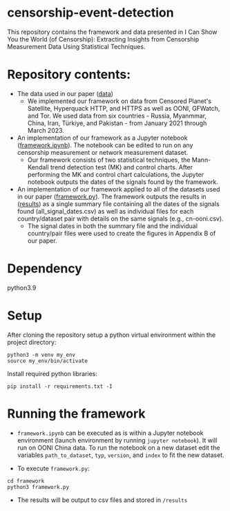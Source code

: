 # censorship-event-detection

This repository contains the framework and data presented in I Can Show You the World (of Censorship): Extracting Insights from Censorship Measurement Data Using Statistical Techniques.

# Repository contents:
- The data used in our paper ([data](/data))
  - We implemented our framework on data from Censored Planet's Satellite, Hyperquack HTTP, and HTTPS as well as OONI, GFWatch, and Tor. We used data from six countries - Russia, Myanmmar, China, Iran, Türkiye, and Pakistan - from January 2021 through March 2023.
- An implementation of our framework as a Jupyter notebook ([framework.ipynb](/framework)). The notebook can be edited to run on any censorship measurement or network measurement dataset.
  - Our framework consists of two statistical techniques, the Mann-Kendall trend detection test (MK) and control charts. After performing the MK and control chart calculations, the Jupyter notebook outputs the dates of the signals found by the framework. 
- An implementation of our framework applied to all of the datasets used in our paper ([framework.py](/framework)). The framework outputs the results in ([results](/results)) as a single summary file containing all the dates of the signals found (all_signal_dates.csv) as well as individual files for each country/dataset pair with details on the same signals (e.g., cn-ooni.csv).
  - The signal dates in both the summary file and the individual country/pair files were used to create the figures in Appendix B of our paper. 

# Dependency
python3.9

# Setup
After cloning the repository setup a python virtual environment within the project directory:
```
python3 -m venv my_env
source my_env/bin/activate
```
Install required python libraries:
```
pip install -r requirements.txt -I
```
# Running the framework
- `framework.ipynb` can be executed as is within a Jupyter notebook environment (launch environment by running `jupyter notebook`). It will run on OONI China data. To run the notebook on a new dataset edit the variables `path_to_dataset`, `typ`, `version`, and `index` to fit the new dataset.

- To execute `framework.py`:
```
cd framework
python3 framework.py
```
- The results will be output to csv files and stored in `/results`

